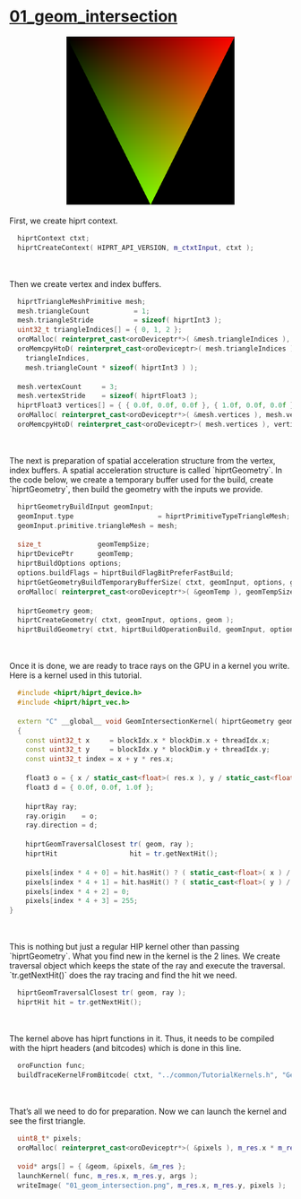 # [01_geom_intersection](../tutorials/01_geom_intersection)

<div align="center">
    <img src="../tutorials/imgs/01_geom_intersection.png" alt="img" width="300"/>
</div>

<br />
First, we create hiprt context.

```cpp
  hiprtContext ctxt;
  hiprtCreateContext( HIPRT_API_VERSION, m_ctxtInput, ctxt );
```
 
<br />
<br />
Then we create vertex and index buffers.

```cpp
  hiprtTriangleMeshPrimitive mesh;
  mesh.triangleCount		   = 1;
  mesh.triangleStride		   = sizeof( hiprtInt3 );
  uint32_t triangleIndices[] = { 0, 1, 2 };
  oroMalloc( reinterpret_cast<oroDeviceptr*>( &mesh.triangleIndices ), mesh.triangleCount * sizeof( hiprtInt3 ) );
  oroMemcpyHtoD( reinterpret_cast<oroDeviceptr>( mesh.triangleIndices ),
    triangleIndices,
    mesh.triangleCount * sizeof( hiprtInt3 ) );

  mesh.vertexCount	   = 3;
  mesh.vertexStride	   = sizeof( hiprtFloat3 );
  hiprtFloat3 vertices[] = { { 0.0f, 0.0f, 0.0f }, { 1.0f, 0.0f, 0.0f }, { 0.5f, 1.0f, 0.0f } };
  oroMalloc( reinterpret_cast<oroDeviceptr*>( &mesh.vertices ), mesh.vertexCount * sizeof( hiprtFloat3 ) );
  oroMemcpyHtoD( reinterpret_cast<oroDeviceptr>( mesh.vertices ), vertices, mesh.vertexCount * sizeof( hiprtFloat3 ) );
```

<br />
<br />
The next is preparation of spatial acceleration structure from the vertex, index buffers. A spatial acceleration structure is called `hiprtGeometry`. In the code below, we create a temporary buffer used for the build, create `hiprtGeometry`, then build the geometry with the inputs we provide.

```cpp
  hiprtGeometryBuildInput geomInput;
  geomInput.type					 = hiprtPrimitiveTypeTriangleMesh;
  geomInput.primitive.triangleMesh = mesh;

  size_t			  geomTempSize;
  hiprtDevicePtr	  geomTemp;
  hiprtBuildOptions options;
  options.buildFlags = hiprtBuildFlagBitPreferFastBuild;
  hiprtGetGeometryBuildTemporaryBufferSize( ctxt, geomInput, options, geomTempSize );
  oroMalloc( reinterpret_cast<oroDeviceptr*>( &geomTemp ), geomTempSize );

  hiprtGeometry geom;
  hiprtCreateGeometry( ctxt, geomInput, options, geom );
  hiprtBuildGeometry( ctxt, hiprtBuildOperationBuild, geomInput, options, geomTemp, 0, geom );
```

<br />
<br />
Once it is done, we are ready to trace rays on the GPU in a kernel you write. Here is a kernel used in this tutorial.

```cpp
  #include <hiprt/hiprt_device.h>
  #include <hiprt/hiprt_vec.h>

  extern "C" __global__ void GeomIntersectionKernel( hiprtGeometry geom, uint8_t* pixels, int2 res )
  {
    const uint32_t x	 = blockIdx.x * blockDim.x + threadIdx.x;
    const uint32_t y	 = blockIdx.y * blockDim.y + threadIdx.y;
    const uint32_t index = x + y * res.x;

    float3 o = { x / static_cast<float>( res.x ), y / static_cast<float>( res.y ), -1.0f };
    float3 d = { 0.0f, 0.0f, 1.0f };

    hiprtRay ray;
    ray.origin	  = o;
    ray.direction = d;

    hiprtGeomTraversalClosest tr( geom, ray );
    hiprtHit				  hit = tr.getNextHit();

    pixels[index * 4 + 0] = hit.hasHit() ? ( static_cast<float>( x ) / res.x ) * 255 : 0;
    pixels[index * 4 + 1] = hit.hasHit() ? ( static_cast<float>( y ) / res.y ) * 255 : 0;
    pixels[index * 4 + 2] = 0;
    pixels[index * 4 + 3] = 255;
}
```

<br />
<br />
This is nothing but just a regular HIP kernel other than passing `hiprtGeometry`. What you find new in the kernel is the 2 lines. We create traversal object which keeps the state of the ray and execute the traversal. `tr.getNextHit()` does the ray tracing and find the hit we need.

```cpp
  hiprtGeomTraversalClosest tr( geom, ray );
  hiprtHit hit = tr.getNextHit();
```

<br />
<br />
The kernel above has hiprt functions in it. Thus, it needs to be compiled with the hiprt headers (and bitcodes) which is done in this line.

```cpp
  oroFunction func;
  buildTraceKernelFromBitcode( ctxt, "../common/TutorialKernels.h", "GeomIntersectionKernel", func );
```

<br />
<br />
That’s all we need to do for preparation. Now we can launch the kernel and see the first triangle.

```cpp
  uint8_t* pixels;
  oroMalloc( reinterpret_cast<oroDeviceptr*>( &pixels ), m_res.x * m_res.y * 4 );

  void* args[] = { &geom, &pixels, &m_res };
  launchKernel( func, m_res.x, m_res.y, args );
  writeImage( "01_geom_intersection.png", m_res.x, m_res.y, pixels );
```
